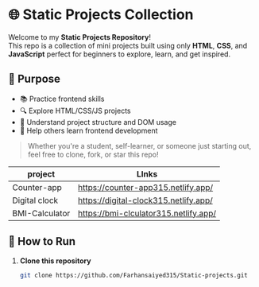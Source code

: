 # 🌐 Static Projects Collection

Welcome to my **Static Projects Repository**!  
This repo is a collection of mini projects built using only **HTML**, **CSS**, and **JavaScript**
perfect for beginners to explore, learn, and get inspired.

## 🎯 Purpose

- 📚 Practice frontend skills
- 🔍 Explore HTML/CSS/JS projects
- 🧠 Understand project structure and DOM usage
- 🤝 Help others learn frontend development

> Whether you're a student, self-learner, or someone just starting out, feel free to clone, fork, or star this repo!



| project | LInks                                                |
|----------|--------------------------------------------------------------|
| Counter-app| https://counter-app315.netlify.app/  |
| Digital clock | https://digital-clock315.netlify.app/    |
| BMI-Calculator|https://bmi-clculator315.netlify.app/ |


## 🚀 How to Run

1. **Clone this repository**
   ```bash
   git clone https://github.com/Farhansaiyed315/Static-projects.git

